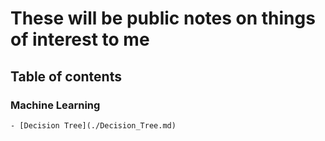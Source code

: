 # These will be public notes on things of interest to me

## Table of contents
  ### Machine Learning
    - [Decision Tree](./Decision_Tree.md)

